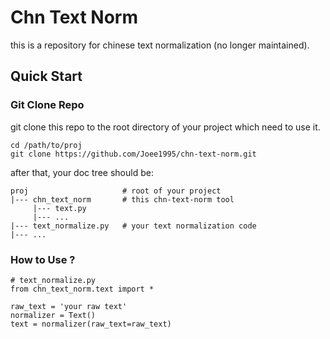 # Chn Text Norm

this is a repository for chinese text normalization (no longer maintained).

## Quick Start ##

### Git Clone Repo ###

git clone this repo to the root directory of your project which need to use it.

    cd /path/to/proj
    git clone https://github.com/Joee1995/chn-text-norm.git

after that, your doc tree should be:
```
proj                     # root of your project
|--- chn_text_norm       # this chn-text-norm tool
     |--- text.py
     |--- ...
|--- text_normalize.py   # your text normalization code
|--- ...
```

### How to Use ? ###

    # text_normalize.py
    from chn_text_norm.text import *
    
    raw_text = 'your raw text'
    normalizer = Text()
    text = normalizer(raw_text=raw_text)

